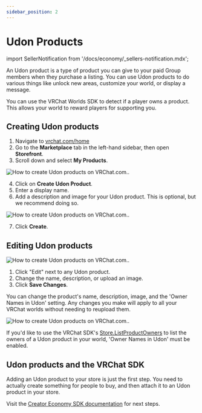 ```yaml
---
sidebar_position: 2
---
```


# Udon Products

import SellerNotification from '/docs/economy/_sellers-notification.mdx';

<SellerNotification/>

An Udon product is a type of product you can give to your paid Group members when they purchase a listing. You can use Udon products to do various things like unlock new areas, customize your world, or display a message.

You can use the VRChat Worlds SDK to detect if a player owns a product. This allows your world to reward players for supporting you. 

## Creating Udon products

1. Navigate to [vrchat.com/home](https://vrchat.com/home)
2. Go to the **Marketplace** tab in the left-hand sidebar, then open **Storefront**.
3. Scroll down and select **My Products**.

![How to create Udon products on VRChat.com..](/img/economy/products/web-create-udon-product-button.png)

4. Click on **Create Udon Product**.
5. Enter a display name.
6. Add a description and image for your Udon product. This is optional, but we recommend doing so.

![How to create Udon products on VRChat.com..](/img/economy/products/web-create-udon-product-popup.png)

7. Click **Create**. 

## Editing Udon products

![How to create Udon products on VRChat.com..](/img/economy/products/web-create-udon-product-list-entry.png)

1. Click "Edit" next to any Udon product.
2. Change the name, description, or upload an image.
3. Click **Save Changes**.

You can change the product's name, description, image, and the 'Owner Names in Udon' setting. Any changes you make will apply to all your VRChat worlds without needing to reupload them. 

![How to create Udon products on VRChat.com..](/img/economy/products/web-enable-owner-names-in-udon.png)

If you'd like to use the VRChat SDK's [Store.ListProductOwners](/economy/sdk/udon-documentation#storelistproductowners) to list the owners of a Udon product in your world, 'Owner Names in Udon' must be enabled.


## Udon products and the VRChat SDK

Adding an Udon product to your store is just the first step. You need to actually create something for people to buy, and then attach it to an Udon product in your store.

Visit the [Creator Economy SDK documentation](/economy/sdk/udon-documentation) for next steps.
